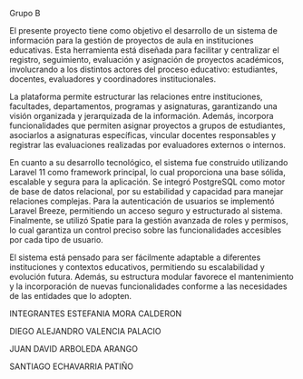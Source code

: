 Grupo B

El presente proyecto tiene como objetivo el desarrollo de un sistema de información para la gestión de proyectos de aula en instituciones educativas. Esta herramienta está diseñada para facilitar y centralizar el registro, seguimiento, evaluación y asignación de proyectos académicos, involucrando a los distintos actores del proceso educativo: estudiantes, docentes, evaluadores y coordinadores institucionales.

La plataforma permite estructurar las relaciones entre instituciones, facultades, departamentos, programas y asignaturas, garantizando una visión organizada y jerarquizada de la información. Además, incorpora funcionalidades que permiten asignar proyectos a grupos de estudiantes, asociarlos a asignaturas específicas, vincular docentes responsables y registrar las evaluaciones realizadas por evaluadores externos o internos.

En cuanto a su desarrollo tecnológico, el sistema fue construido utilizando Laravel 11 como framework principal, lo cual proporciona una base sólida, escalable y segura para la aplicación. Se integró PostgreSQL como motor de base de datos relacional, por su estabilidad y capacidad para manejar relaciones complejas. Para la autenticación de usuarios se implementó Laravel Breeze, permitiendo un acceso seguro y estructurado al sistema. Finalmente, se utilizó Spatie para la gestión avanzada de roles y permisos, lo cual garantiza un control preciso sobre las funcionalidades accesibles por cada tipo de usuario.

El sistema está pensado para ser fácilmente adaptable a diferentes instituciones y contextos educativos, permitiendo su escalabilidad y evolución futura. Además, su estructura modular favorece el mantenimiento y la incorporación de nuevas funcionalidades conforme a las necesidades de las entidades que lo adopten.

INTEGRANTES
ESTEFANIA MORA CALDERON

DIEGO ALEJANDRO VALENCIA PALACIO

JUAN DAVID ARBOLEDA ARANGO

SANTIAGO ECHAVARRIA PATIÑO
